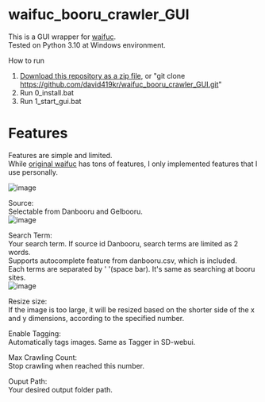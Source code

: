 # waifuc_booru_crawler_GUI
This is a GUI wrapper for [waifuc](https://github.com/deepghs/waifuc).  
Tested on Python 3.10 at Windows environment.  
  
How to run
1. [Download this repository as a zip file](https://github.com/david419kr/waifuc_booru_crawler_GUI/archive/refs/heads/main.zip), or "git clone https://github.com/david419kr/waifuc_booru_crawler_GUI.git"
2. Run 0_install.bat
3. Run 1_start_gui.bat

# Features
Features are simple and limited.  
While [original waifuc](https://github.com/deepghs/waifuc) has tons of features, I only implemented features that I use personally.  
  
![image](https://github.com/user-attachments/assets/f53a6468-174c-4409-a9b7-32943f561b3f)

Source:  
Selectable from Danbooru and Gelbooru.  
![image](https://github.com/user-attachments/assets/5b7b3607-c08e-449d-bc90-2826a52617e2)

Search Term:  
Your search term. If source id Danbooru, search terms are limited as 2 words.  
Supports autocomplete feature from danbooru.csv, which is included.  
Each terms are separated by ' '(space bar). It's same as searching at booru sites.  
![image](https://github.com/user-attachments/assets/27e5975a-f9d3-4e11-acb0-3081a7c224e5)  


Resize size:  
If the image is too large, it will be resized based on the shorter side of the x and y dimensions, according to the specified number.  
  
Enable Tagging:  
Automatically tags images. Same as Tagger in SD-webui.  
  
Max Crawling Count:  
Stop crawling when reached this number.  
  
Ouput Path:  
Your desired output folder path.
